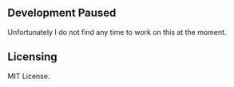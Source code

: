 ## Development Paused

Unfortunately I do not find any time to work on this at the moment.

## Licensing

MIT License.
